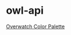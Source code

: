 # owl-api

[Overwatch Color Palette](/https://www.color-hex.com/color-palette/36631 "Overwatch Color Palette")
